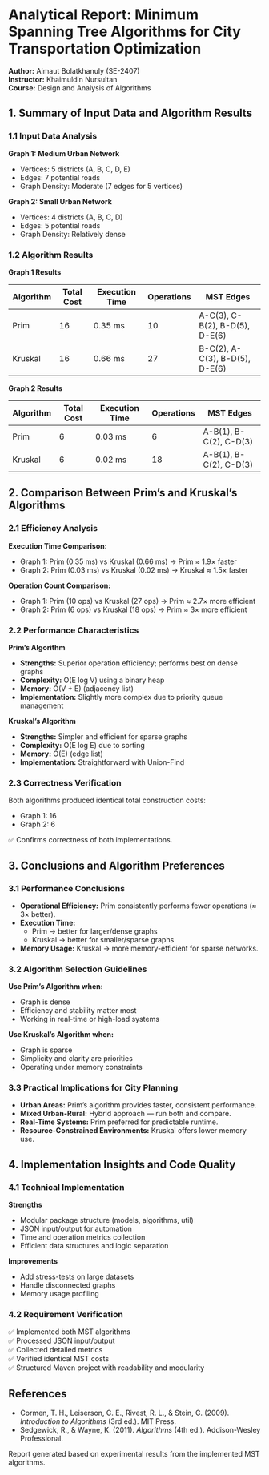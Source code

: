 # Analytical Report: Minimum Spanning Tree Algorithms for City Transportation Optimization

**Author:** Aimaut Bolatkhanuly (SE-2407)  
**Instructor:** Khaimuldin Nursultan  
**Course:** Design and Analysis of Algorithms

## 1. Summary of Input Data and Algorithm Results

### 1.1 Input Data Analysis

**Graph 1: Medium Urban Network**

- Vertices: 5 districts (A, B, C, D, E)
- Edges: 7 potential roads
- Graph Density: Moderate (7 edges for 5 vertices)

**Graph 2: Small Urban Network**

- Vertices: 4 districts (A, B, C, D)
- Edges: 5 potential roads
- Graph Density: Relatively dense

### 1.2 Algorithm Results

**Graph 1 Results**

| Algorithm | Total Cost | Execution Time | Operations | MST Edges                  |
|-----------|------------|----------------|------------|----------------------------|
| Prim      | 16         | 0.35 ms        | 10         | A-C(3), C-B(2), B-D(5), D-E(6) |
| Kruskal   | 16         | 0.66 ms        | 27         | B-C(2), A-C(3), B-D(5), D-E(6) |

**Graph 2 Results**

| Algorithm | Total Cost | Execution Time | Operations | MST Edges              |
|-----------|------------|----------------|------------|------------------------|
| Prim      | 6          | 0.03 ms        | 6          | A-B(1), B-C(2), C-D(3) |
| Kruskal   | 6          | 0.02 ms        | 18         | A-B(1), B-C(2), C-D(3) |

## 2. Comparison Between Prim’s and Kruskal’s Algorithms

### 2.1 Efficiency Analysis

**Execution Time Comparison:**

- Graph 1: Prim (0.35 ms) vs Kruskal (0.66 ms) → Prim ≈ 1.9× faster
- Graph 2: Prim (0.03 ms) vs Kruskal (0.02 ms) → Kruskal ≈ 1.5× faster

**Operation Count Comparison:**

- Graph 1: Prim (10 ops) vs Kruskal (27 ops) → Prim ≈ 2.7× more efficient
- Graph 2: Prim (6 ops) vs Kruskal (18 ops) → Prim ≈ 3× more efficient

### 2.2 Performance Characteristics

**Prim’s Algorithm**

- **Strengths:** Superior operation efficiency; performs best on dense graphs
- **Complexity:** O(E log V) using a binary heap
- **Memory:** O(V + E) (adjacency list)
- **Implementation:** Slightly more complex due to priority queue management

**Kruskal’s Algorithm**

- **Strengths:** Simpler and efficient for sparse graphs
- **Complexity:** O(E log E) due to sorting
- **Memory:** O(E) (edge list)
- **Implementation:** Straightforward with Union-Find

### 2.3 Correctness Verification

Both algorithms produced identical total construction costs:

- Graph 1: 16
- Graph 2: 6

✅ Confirms correctness of both implementations.

## 3. Conclusions and Algorithm Preferences

### 3.1 Performance Conclusions

- **Operational Efficiency:** Prim consistently performs fewer operations (≈ 3× better).
- **Execution Time:**
    - Prim → better for larger/dense graphs
    - Kruskal → better for smaller/sparse graphs
- **Memory Usage:** Kruskal → more memory-efficient for sparse networks.

### 3.2 Algorithm Selection Guidelines

**Use Prim’s Algorithm when:**

- Graph is dense
- Efficiency and stability matter most
- Working in real-time or high-load systems

**Use Kruskal’s Algorithm when:**

- Graph is sparse
- Simplicity and clarity are priorities
- Operating under memory constraints

### 3.3 Practical Implications for City Planning

- **Urban Areas:** Prim’s algorithm provides faster, consistent performance.
- **Mixed Urban-Rural:** Hybrid approach — run both and compare.
- **Real-Time Systems:** Prim preferred for predictable runtime.
- **Resource-Constrained Environments:** Kruskal offers lower memory use.

## 4. Implementation Insights and Code Quality

### 4.1 Technical Implementation

**Strengths**

- Modular package structure (models, algorithms, util)
- JSON input/output for automation
- Time and operation metrics collection
- Efficient data structures and logic separation

**Improvements**

- Add stress-tests on large datasets
- Handle disconnected graphs
- Memory usage profiling

### 4.2 Requirement Verification

✅ Implemented both MST algorithms  
✅ Processed JSON input/output  
✅ Collected detailed metrics  
✅ Verified identical MST costs  
✅ Structured Maven project with readability and modularity

## References

- Cormen, T. H., Leiserson, C. E., Rivest, R. L., & Stein, C. (2009). *Introduction to Algorithms* (3rd ed.). MIT Press.
- Sedgewick, R., & Wayne, K. (2011). *Algorithms* (4th ed.). Addison-Wesley Professional.

Report generated based on experimental results from the implemented MST algorithms.